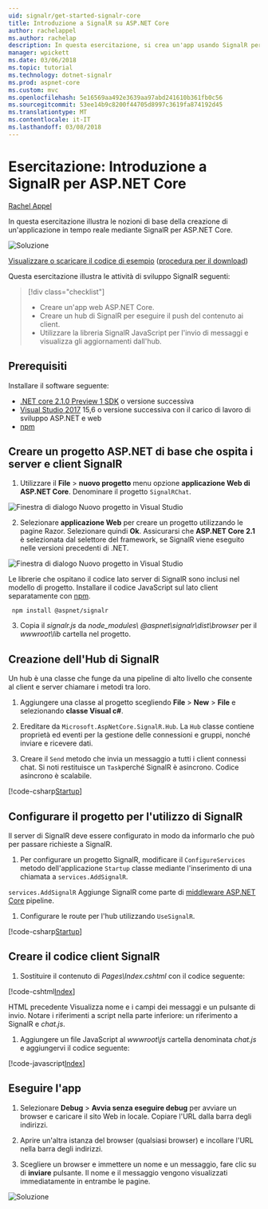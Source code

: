 ```yaml
---
uid: signalr/get-started-signalr-core
title: Introduzione a SignalR su ASP.NET Core
author: rachelappel
ms.author: rachelap
description: In questa esercitazione, si crea un'app usando SignalR per ASP.NET Core.
manager: wpickett
ms.date: 03/06/2018
ms.topic: tutorial
ms.technology: dotnet-signalr
ms.prod: aspnet-core
ms.custom: mvc
ms.openlocfilehash: 5e16569aa492e3639aa97abd241610b361fb0c56
ms.sourcegitcommit: 53ee14b9c8200f44705d8997c3619fa874192d45
ms.translationtype: MT
ms.contentlocale: it-IT
ms.lasthandoff: 03/08/2018
---
```

# <a name="tutorial-get-started-with-signalr-for-aspnet-core"></a>Esercitazione: Introduzione a SignalR per ASP.NET Core

[Rachel Appel](https://twitter.com/rachelappel)

In questa esercitazione illustra le nozioni di base della creazione di un'applicazione in tempo reale mediante SignalR per ASP.NET Core.

   ![Soluzione](get-started-signalr-core/_static/signalr-get-started-finished.png)

[Visualizzare o scaricare il codice di esempio](https://github.com/aspnet/Docs/tree/master/aspnetcore/signalr/get-started-signalr-core/sample/) ([procedura per il download](xref:tutorials/index#how-to-download-a-sample))

Questa esercitazione illustra le attività di sviluppo SignalR seguenti:

> [!div class="checklist"]
> * Creare un'app web ASP.NET Core.
> * Creare un hub di SignalR per eseguire il push del contenuto ai client.
> * Utilizzare la libreria SignalR JavaScript per l'invio di messaggi e visualizza gli aggiornamenti dall'hub.

## <a name="prerequisites"></a>Prerequisiti

Installare il software seguente:

* [.NET core 2.1.0 Preview 1 SDK](https://www.microsoft.com/net/download/dotnet-core/sdk-2.1.300-preview1) o versione successiva
* [Visual Studio 2017](https://www.visualstudio.com/downloads/) 15,6 o versione successiva con il carico di lavoro di sviluppo ASP.NET e web
* [npm](https://www.npmjs.com/get-npm)

## <a name="create-an-aspnet-core-project-that-hosts-signalr-client-and-server"></a>Creare un progetto ASP.NET di base che ospita i server e client SignalR

1. Utilizzare il **File** > **nuovo progetto** menu opzione **applicazione Web di ASP.NET Core**. Denominare il progetto `SignalRChat`.

  ![Finestra di dialogo Nuovo progetto in Visual Studio](get-started-signalr-core/_static/signalr-new-project-dialog.png)

2. Selezionare **applicazione Web** per creare un progetto utilizzando le pagine Razor. Selezionare quindi **Ok**. Assicurarsi che **ASP.NET Core 2.1** è selezionata dal selettore del framework, se SignalR viene eseguito nelle versioni precedenti di .NET.

  ![Finestra di dialogo Nuovo progetto in Visual Studio](get-started-signalr-core/_static/signalr-new-project-choose-type.png)

  Le librerie che ospitano il codice lato server di SignalR sono inclusi nel modello di progetto. Installare il codice JavaScript sul lato client separatamente con [npm](https://www.npmjs.com/).

  ```console
   npm install @aspnet/signalr
  ```

3. Copia il *signalr.js* da *node_modules\\ @aspnet\signalr\dist\browser*  per il *wwwroot\lib* cartella nel progetto.

## <a name="create-the-signalr-hub"></a>Creazione dell'Hub di SignalR

Un hub è una classe che funge da una pipeline di alto livello che consente al client e server chiamare i metodi tra loro.

1. Aggiungere una classe al progetto scegliendo **File** > **New** > **File** e selezionando **classe Visual c#**. 

1. Ereditare da `Microsoft.AspNetCore.SignalR.Hub`. La `Hub` classe contiene proprietà ed eventi per la gestione delle connessioni e gruppi, nonché inviare e ricevere dati.

1. Creare il `Send` metodo che invia un messaggio a tutti i client connessi chat. Si noti restituisce un `Task`perché SignalR è asincrono. Codice asincrono è scalabile.

  [!code-csharp[Startup](get-started-signalr-core/sample/Hubs/ChatHub.cs?range=7-14)]

## <a name="configure-the-project-to-use-signalr"></a>Configurare il progetto per l'utilizzo di SignalR

Il server di SignalR deve essere configurato in modo da informarlo che può per passare richieste a SignalR.

1. Per configurare un progetto SignalR, modificare il `ConfigureServices` metodo dell'applicazione `Startup` classe mediante l'inserimento di una chiamata a `services.AddSignalR`.

  `services.AddSignalR` Aggiunge SignalR come parte di [middleware ASP.NET Core](xref:fundamentals/middleware/index) pipeline.

1. Configurare le route per l'hub utilizzando `UseSignalR`.

  [!code-csharp[Startup](get-started-signalr-core/sample/Startup.cs?highlight=22,40-43)]

## <a name="create-the-signalr-client-code"></a>Creare il codice client SignalR

1. Sostituire il contenuto di *Pages\Index.cshtml* con il codice seguente:

  [!code-cshtml[Index](get-started-signalr-core/sample/Pages/Index.cshtml)]

  HTML precedente Visualizza nome e i campi dei messaggi e un pulsante di invio. Notare i riferimenti a script nella parte inferiore: un riferimento a SignalR e *chat.js*.

1. Aggiungere un file JavaScript al *wwwroot\js* cartella denominata *chat.js* e aggiungervi il codice seguente:

  [!code-javascript[Index](get-started-signalr-core/sample/wwwroot/js/chat.js)]

## <a name="run-the-app"></a>Eseguire l'app

1. Selezionare **Debug** > **Avvia senza eseguire debug** per avviare un browser e caricare il sito Web in locale. Copiare l'URL dalla barra degli indirizzi.

1. Aprire un'altra istanza del browser (qualsiasi browser) e incollare l'URL nella barra degli indirizzi.

1. Scegliere un browser e immettere un nome e un messaggio, fare clic su di **inviare** pulsante. Il nome e il messaggio vengono visualizzati immediatamente in entrambe le pagine.

  ![Soluzione](get-started-signalr-core/_static/signalr-get-started-finished.png)
